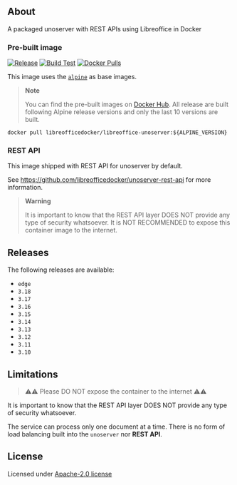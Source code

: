## About

A packaged unoserver with REST APIs using Libreoffice in Docker

### Pre-built image

[![Release](https://github.com/libreofficedocker/libreoffice-unoserver/actions/workflows/release.yml/badge.svg?branch=v2)](https://github.com/libreofficedocker/libreoffice-unoserver/actions/workflows/release.yml)
[![Build Test](https://github.com/libreofficedocker/libreoffice-unoserver/actions/workflows/test.yml/badge.svg?branch=main)](https://github.com/libreofficedocker/libreoffice-unoserver/actions/workflows/test.yml)
[![Docker Pulls](https://img.shields.io/docker/pulls/libreofficedocker/libreoffice-unoserver)](https://hub.docker.com/r/libreofficedocker/libreoffice-unoserver)

This image uses the [`alpine`](https://hub.docker.com/_/alpine) as base images.

> **Note**
>
> You can find the pre-built images on [Docker Hub](https://hub.docker.com/u/libreofficedocker).
> All release are built following Alpine release versions and only the last 10 versions are built.

```
docker pull libreofficedocker/libreoffice-unoserver:${ALPINE_VERSION}
```

### REST API

This image shipped with REST API for unoserver by default.

See https://github.com/libreofficedocker/unoserver-rest-api for more information.

> **Warning**
>
> It is important to know that the REST API layer DOES NOT provide any type of security whatsoever.
> It is NOT RECOMMENDED to expose this container image to the internet.

## Releases

The following releases are available:

- `edge`
- `3.18`
- `3.17`
- `3.16`
- `3.15`
- `3.14`
- `3.13`
- `3.12`
- `3.11`
- `3.10`

## Limitations

> ⚠️⚠️ Please DO NOT expose the container to the internet ⚠️⚠️

It is important to know that the REST API layer DOES NOT provide any type of security whatsoever.

The service can process only one document at a time. There is no form of load balancing built into the `unoserver` nor **REST API**.

## License

Licensed under [Apache-2.0 license](LICENSE)
